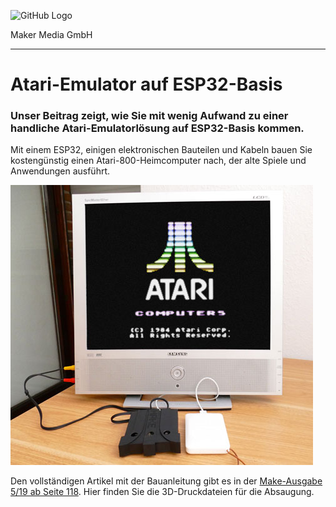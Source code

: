 ![GitHub Logo](http://www.heise.de/make/icons/make_logo.png)

Maker Media GmbH

***

# Atari-Emulator auf ESP32-Basis

### Unser Beitrag zeigt, wie Sie mit wenig Aufwand zu einer handliche Atari-Emulatorlösung auf ESP32-Basis kommen.

Mit einem ESP32, einigen elektronischen Bauteilen und Kabeln bauen Sie kostengünstig einen Atari-800-Heimcomputer nach, der alte Spiele und Anwendungen ausführt.

![Picture](https://github.com/MakeMagazinDE/ESP32AtariEmulator/blob/master/titel.jpg) 

Den vollständigen Artikel mit der Bauanleitung gibt es in der [Make-Ausgabe 5/19 ab Seite 118](https://www.heise.de/select/make/2019/5/1571592996373573). Hier finden Sie die 3D-Druckdateien für die Absaugung.

